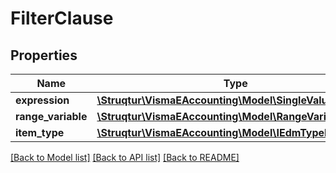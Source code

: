 # FilterClause

## Properties
Name | Type | Description | Notes
------------ | ------------- | ------------- | -------------
**expression** | [**\Struqtur\VismaEAccounting\Model\SingleValueNode**](SingleValueNode.md) |  | [optional] 
**range_variable** | [**\Struqtur\VismaEAccounting\Model\RangeVariable**](RangeVariable.md) |  | [optional] 
**item_type** | [**\Struqtur\VismaEAccounting\Model\IEdmTypeReference**](IEdmTypeReference.md) |  | [optional] 

[[Back to Model list]](../README.md#documentation-for-models) [[Back to API list]](../README.md#documentation-for-api-endpoints) [[Back to README]](../README.md)


